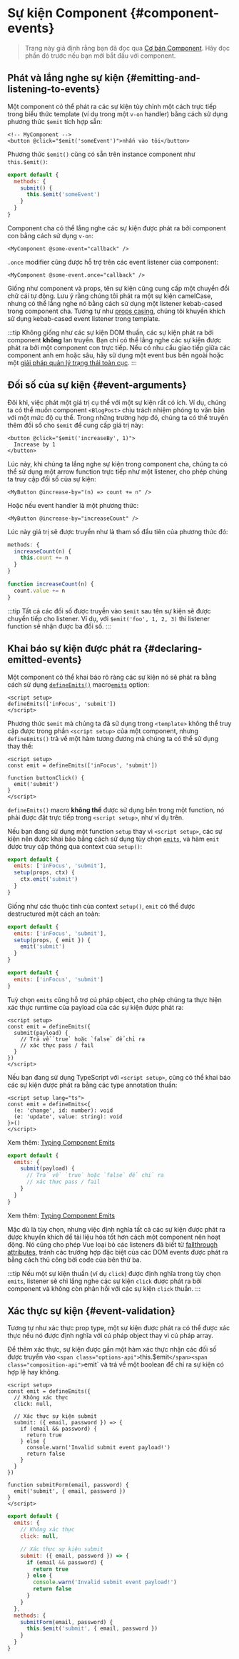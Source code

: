 <script setup>
import { onMounted } from 'vue'

if (typeof window !== 'undefined') {
  const hash = window.location.hash

  // The docs for v-model used to be part of this page. Attempt to redirect outdated links.
  if ([
    '#usage-with-v-model',
    '#v-model-arguments',
    '#multiple-v-model-bindings',
    '#handling-v-model-modifiers'
  ].includes(hash)) {
    onMounted(() => {
      window.location = './v-model.html' + hash
    })
  }
}
</script>
# Sự kiện Component {#component-events}

> Trang này giả định rằng bạn đã đọc qua [Cơ bản Component](/guide/essentials/component-basics). Hãy đọc phần đó trước nếu bạn mới bắt đầu với component.

<div class="options-api">
  <VueSchoolLink href="https://vueschool.io/lessons/defining-custom-events-emits" title="Free Vue.js Lesson on Defining Custom Events"/>
</div>

## Phát và lắng nghe sự kiện {#emitting-and-listening-to-events}

Một component có thể phát ra các sự kiện tùy chỉnh một cách trực tiếp trong biểu thức template (ví dụ trong một `v-on` handler) bằng cách sử dụng phương thức `$emit` tích hợp sẵn:

```vue-html
<!-- MyComponent -->
<button @click="$emit('someEvent')">nhấn vào tôi</button>
```

<div class="options-api">

Phương thức `$emit()` cũng có sẵn trên instance component như `this.$emit()`:

```js
export default {
  methods: {
    submit() {
      this.$emit('someEvent')
    }
  }
}
```

</div>

Component cha có thể lắng nghe các sự kiện được phát ra bởi component con bằng cách sử dụng `v-on`:

```vue-html
<MyComponent @some-event="callback" />
```

`.once` modifier cũng được hỗ trợ trên các event listener của component:

```vue-html
<MyComponent @some-event.once="callback" />
```

Giống như component và props, tên sự kiện cũng cung cấp một chuyển đổi chữ cái tự động. Lưu ý rằng chúng tôi phát ra một sự kiện camelCase, nhưng có thể lắng nghe nó bằng cách sử dụng một listener kebab-cased trong component cha. Tương tự như [props casing](/guide/components/props#prop-name-casing), chúng tôi khuyến khích sử dụng kebab-cased event listener trong template.

:::tip
Không giống như các sự kiện DOM thuần, các sự kiện phát ra bởi component **không** lan truyền. Bạn chỉ có thể lắng nghe các sự kiện được phát ra bởi một component con trực tiếp. Nếu có nhu cầu giao tiếp giữa các component anh em hoặc sâu, hãy sử dụng một event bus bên ngoài hoặc một [giải pháp quản lý trạng thái toàn cục](/guide/scaling-up/state-management).
:::

## Đối số của sự kiện {#event-arguments}

Đôi khi, việc phát một giá trị cụ thể với một sự kiện rất có ích. Ví dụ, chúng ta có thể muốn component `<BlogPost>` chịu trách nhiệm phóng to văn bản với một mức độ cụ thể. Trong những trường hợp đó, chúng ta có thể truyền thêm đối số cho `$emit` để cung cấp giá trị này:

```vue-html
<button @click="$emit('increaseBy', 1)">
  Increase by 1
</button>
```

Lúc này, khi chúng ta lắng nghe sự kiện trong component cha, chúng ta có thể sử dụng một arrow function trực tiếp như một listener, cho phép chúng ta truy cập đối số của sự kiện:

```vue-html
<MyButton @increase-by="(n) => count += n" />
```

Hoặc nếu event handler là một phương thức:

```vue-html
<MyButton @increase-by="increaseCount" />
```

Lúc này giá trị sẽ được truyền như là tham số đầu tiên của phương thức đó:

<div class="options-api">

```js
methods: {
  increaseCount(n) {
    this.count += n
  }
}
```

</div>
<div class="composition-api">

```js
function increaseCount(n) {
  count.value += n
}
```

</div>

:::tip
Tất cả các đối số được truyền vào `$emit` sau tên sự kiện sẽ được chuyển tiếp cho listener. Ví dụ, với `$emit('foo', 1, 2, 3)` thì listener function sẽ nhận được ba đối số.
:::

## Khai báo sự kiện được phát ra {#declaring-emitted-events}

Một component có thể khai báo rõ ràng các sự kiện nó sẽ phát ra bằng cách sử dụng <span class="composition-api">[`defineEmits()`](/api/sfc-script-setup#defineprops-defineemits) macro</span><span class="options-api">[`emits`](/api/options-state#emits) option</span>:

<div class="composition-api">

```vue
<script setup>
defineEmits(['inFocus', 'submit'])
</script>
```

Phương thức `$emit` mà chúng ta đã sử dụng trong `<template>` không thể truy cập được trong phần `<script setup>` của một component, nhưng `defineEmits()` trả về một hàm tương đương mà chúng ta có thể sử dụng thay thế:

```vue
<script setup>
const emit = defineEmits(['inFocus', 'submit'])

function buttonClick() {
  emit('submit')
}
</script>
```

`defineEmits()` macro **không thể** được sử dụng bên trong một function, nó phải được đặt trực tiếp trong `<script setup>`, như ví dụ trên.

Nếu bạn đang sử dụng một function `setup` thay vì `<script setup>`, các sự kiện nên được khai báo bằng cách sử dụng tùy chọn [`emits`](/api/options-state#emits), và hàm `emit` được truy cập thông qua context của `setup()`:

```js
export default {
  emits: ['inFocus', 'submit'],
  setup(props, ctx) {
    ctx.emit('submit')
  }
}
```

Giống như các thuộc tính của context `setup()`, `emit` có thể được destructured một cách an toàn:

```js
export default {
  emits: ['inFocus', 'submit'],
  setup(props, { emit }) {
    emit('submit')
  }
}
```

</div>
<div class="options-api">

```js
export default {
  emits: ['inFocus', 'submit']
}
```

</div>

Tuỳ chọn `emits` cũng hỗ trợ cú pháp object, cho phép chúng ta thực hiện xác thực runtime của payload của các sự kiện được phát ra:

<div class="composition-api">

```vue
<script setup>
const emit = defineEmits({
  submit(payload) {
    // Trả về `true` hoặc `false` để chỉ ra
    // xác thực pass / fail
  }
})
</script>
```

Nếu bạn đang sử dụng TypeScript với `<script setup>`, cũng có thể khai báo các sự kiện được phát ra bằng các type annotation thuần:

```vue
<script setup lang="ts">
const emit = defineEmits<{
  (e: 'change', id: number): void
  (e: 'update', value: string): void
}>()
</script>
```

Xem thêm: [Typing Component Emits](/guide/typescript/composition-api#typing-component-emits) <sup class="vt-badge ts" />

</div>
<div class="options-api">

```js
export default {
  emits: {
    submit(payload) {
      // Trả về `true` hoặc `false` để chỉ ra
      // xác thực pass / fail
    }
  }
}
```

Xem thêm: [Typing Component Emits](/guide/typescript/options-api#typing-component-emits) <sup class="vt-badge ts" />

</div>

Mặc dù là tùy chọn, nhưng việc định nghĩa tất cả các sự kiện được phát ra được khuyến khích để tài liệu hóa tốt hơn cách một component nên hoạt động. Nó cũng cho phép Vue loại bỏ các listeners đã biết từ [fallthrough attributes](/guide/components/attrs#v-on-listener-inheritance), tránh các trường hợp đặc biệt của các DOM events được phát ra bằng cách thủ công bởi code của bên thứ ba.

:::tip
Nếu một sự kiện thuần (ví dụ `click`) được định nghĩa trong tùy chọn `emits`, listener sẽ chỉ lắng nghe các sự kiện `click` được phát ra bởi component và không còn phản hồi với các sự kiện `click` thuần.
:::

## Xác thực sự kiện {#event-validation}

Tương tự như xác thực prop type, một sự kiện được phát ra có thể được xác thực nếu nó được định nghĩa với cú pháp object thay vì cú pháp array.

Để thêm xác thực, sự kiện được gắn một hàm xác thực nhận các đối số được truyền vào `<span class="options-api">`this.$emit`</span><span class="composition-api">`emit`</span> và trả về một boolean để chỉ ra sự kiện có hợp lệ hay không.

<div class="composition-api">

```vue
<script setup>
const emit = defineEmits({
  // Không xác thực
  click: null,

  // Xác thực sự kiện submit
  submit: ({ email, password }) => {
    if (email && password) {
      return true
    } else {
      console.warn('Invalid submit event payload!')
      return false
    }
  }
})

function submitForm(email, password) {
  emit('submit', { email, password })
}
</script>
```

</div>
<div class="options-api">

```js
export default {
  emits: {
    // Không xác thực
    click: null,

    // Xác thực sự kiện submit
    submit: ({ email, password }) => {
      if (email && password) {
        return true
      } else {
        console.warn('Invalid submit event payload!')
        return false
      }
    }
  },
  methods: {
    submitForm(email, password) {
      this.$emit('submit', { email, password })
    }
  }
}
```

</div>
